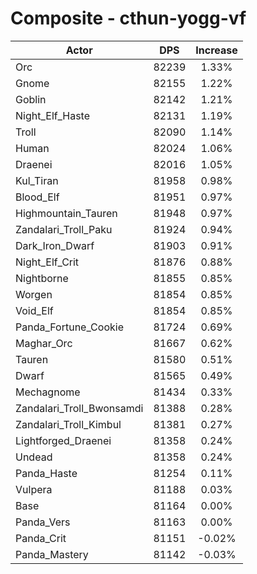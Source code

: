 # Composite - cthun-yogg-vf
| Actor | DPS | Increase |
|---|:---:|:---:|
|Orc|82239|1.33%|
|Gnome|82155|1.22%|
|Goblin|82142|1.21%|
|Night_Elf_Haste|82131|1.19%|
|Troll|82090|1.14%|
|Human|82024|1.06%|
|Draenei|82016|1.05%|
|Kul_Tiran|81958|0.98%|
|Blood_Elf|81951|0.97%|
|Highmountain_Tauren|81948|0.97%|
|Zandalari_Troll_Paku|81924|0.94%|
|Dark_Iron_Dwarf|81903|0.91%|
|Night_Elf_Crit|81876|0.88%|
|Nightborne|81855|0.85%|
|Worgen|81854|0.85%|
|Void_Elf|81854|0.85%|
|Panda_Fortune_Cookie|81724|0.69%|
|Maghar_Orc|81667|0.62%|
|Tauren|81580|0.51%|
|Dwarf|81565|0.49%|
|Mechagnome|81434|0.33%|
|Zandalari_Troll_Bwonsamdi|81388|0.28%|
|Zandalari_Troll_Kimbul|81381|0.27%|
|Lightforged_Draenei|81358|0.24%|
|Undead|81358|0.24%|
|Panda_Haste|81254|0.11%|
|Vulpera|81188|0.03%|
|Base|81164|0.00%|
|Panda_Vers|81163|0.00%|
|Panda_Crit|81151|-0.02%|
|Panda_Mastery|81142|-0.03%|
